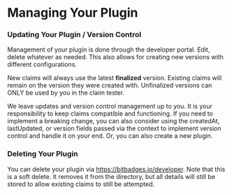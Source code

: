# Managing Your Plugin

### Updating Your Plugin / Version Control

Management of your plugin is done through the developer portal. Edit, delete whatever as needed. This also allows for creating new versions with different configurations.&#x20;

New claims will always use the latest **finalized** version. Existing claims will remain on the version they were created with. Unfinalized versions can ONLY be used by you in the claim tester.

We leave updates and version control management up to you. It is your responsibility to keep claims compatible and functioning. If you need to implement a breaking change, you can also consider using the createdAt, lastUpdated, or version fields passed via the context to implement version control and handle it on your end. Or, you can also create a new plugin.

### Deleting Your Plugin

You can delete your plugin via https://bitbadges.io/developer. Note that this is a soft delete. It removes it from the directory, but all details will still be stored to allow existing claims to still be attempted.
